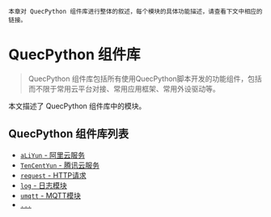     本章对 QuecPython 组件库进行整体的叙述，每个模块的具体功能描述，请查看下文中相应的链接。

# QuecPython 组件库

> QuecPython 组件库包括所有使用QuecPython脚本开发的功能组件，包括而不限于常用云平台对接、常用应用框架、常用外设驱动等。

本文描述了 QuecPython 组件库中的模块。

## QuecPython 组件库列表

- [`aLiYun` - 阿里云服务](./aLiYun.md)
- [`TenCentYun` - 腾讯云服务](./TenCentYun.md)
- [`request` - HTTP请求](./request.md)
- [`log` - 日志模块](./log.md)
- [`umqtt` - MQTT模块](./umqtt.md)
- [`...`](./....md)

<!--参考https://python.quectel.com/wiki/#/zh-cn/api/QuecPythonThirdlib进行补充-->
